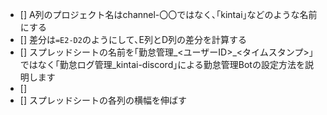 - [] A列のプロジェクト名はchannel-〇〇ではなく､｢kintai｣などのような名前にする
- [] 差分は`=E2-D2`のようにして､E列とD列の差分を計算する
- [] スプレッドシートの名前を｢勤怠管理_<ユーザーID>_<タイムスタンプ>｣ではなく｢勤怠ログ管理_kintai-discord｣による勤怠管理Botの設定方法を説明します
- [] 
- [] スプレッドシートの各列の横幅を伸ばす